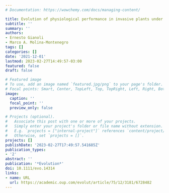 ```yaml
---
# Documentation: https://wowchemy.com/docs/managing-content/

title: Evolution of physiological performance in invasive plants under climate change*
subtitle: ''
summary: ''
authors:
- Ernesto Gianoli
- Marco A. Molina‐Montenegro
tags: []
categories: []
date: '2021-12-01'
lastmod: 2023-02-27T14:49:57-03:00
featured: false
draft: false

# Featured image
# To use, add an image named `featured.jpg/png` to your page's folder.
# Focal points: Smart, Center, TopLeft, Top, TopRight, Left, Right, BottomLeft, Bottom, BottomRight.
image:
  caption: ''
  focal_point: ''
  preview_only: false

# Projects (optional).
#   Associate this post with one or more of your projects.
#   Simply enter your project's folder or file name without extension.
#   E.g. `projects = ["internal-project"]` references `content/project/deep-learning/index.md`.
#   Otherwise, set `projects = []`.
projects: []
publishDate: '2023-02-27T17:49:57.541685Z'
publication_types:
- '2'
abstract: ''
publication: '*Evolution*'
doi: 10.1111/evo.14314
links:
- name: URL
  url: https://academic.oup.com/evolut/article/75/12/3181/6728482
---
```

